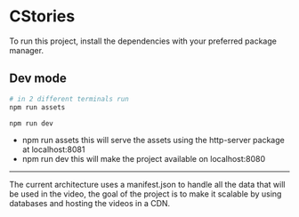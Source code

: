 # CStories

To run this project, install the dependencies with your preferred package manager.

## Dev mode
```bash
# in 2 different terminals run
npm run assets

npm run dev
```

- npm run assets
    this will serve the assets using the http-server package at localhost:8081
- npm run dev
    this will make the project available on localhost:8080

---
The current architecture uses a manifest.json to handle all the data that will be used in the video, the goal of the project is to make it scalable by using databases and hosting the videos in a CDN.